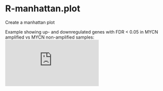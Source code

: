 # R-manhattan.plot
Create a manhattan plot

Example showing up- and downregulated genes with FDR < 0.05 in MYCN amplified vs MYCN non-amplified samples:
![alt text](https://github.com/utnesp/R-manhattan.plot/blob/master/MNA.labeled.pdf "Example showing up- and downregulated genes with FDR < 0.05")

